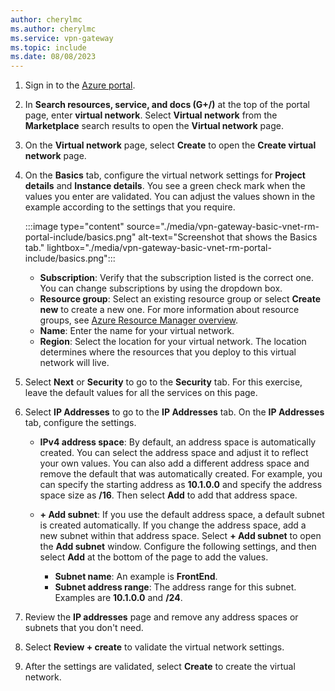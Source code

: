 ```yaml
---
author: cherylmc
ms.author: cherylmc
ms.service: vpn-gateway
ms.topic: include
ms.date: 08/08/2023
---
```


1. Sign in to the [Azure portal](https://portal.azure.com).
1. In **Search resources, service, and docs (G+/)** at the top of the portal page, enter **virtual network**. Select **Virtual network** from the **Marketplace** search results to open the **Virtual network** page.
1. On the **Virtual network** page, select **Create** to open the **Create virtual network** page.
1. On the **Basics** tab, configure the virtual network settings for **Project details** and **Instance details**. You see a green check mark when the values you enter are validated. You can adjust the values shown in the example according to the settings that you require.

   :::image type="content" source="./media/vpn-gateway-basic-vnet-rm-portal-include/basics.png" alt-text="Screenshot that shows the Basics tab." lightbox="./media/vpn-gateway-basic-vnet-rm-portal-include/basics.png":::

   * **Subscription**: Verify that the subscription listed is the correct one. You can change subscriptions by using the dropdown box.
   * **Resource group**: Select an existing resource group or select **Create new** to create a new one. For more information about resource groups, see [Azure Resource Manager overview](../articles/azure-resource-manager/management/overview.md#resource-groups).
   * **Name**: Enter the name for your virtual network.
   * **Region**: Select the location for your virtual network. The location determines where the resources that you deploy to this virtual network will live.

1. Select **Next** or **Security** to go to the **Security** tab. For this exercise, leave the default values for all the services on this page.

1. Select **IP Addresses** to go to the **IP Addresses** tab. On the **IP Addresses** tab, configure the settings.

   * **IPv4 address space**: By default, an address space is automatically created. You can select the address space and adjust it to reflect your own values. You can also add a different address space and remove the default that was automatically created. For example, you can specify the starting address as **10.1.0.0** and specify the address space size as **/16**. Then select **Add** to add that address space.
   * **+ Add subnet**: If you use the default address space, a default subnet is created automatically. If you change the address space, add a new subnet within that address space. Select **+ Add subnet** to open the **Add subnet** window. Configure the following settings, and then select **Add** at the bottom of the page to add the values.

     * **Subnet name**: An example is **FrontEnd**.
     * **Subnet address range**: The address range for this subnet. Examples are **10.1.0.0** and **/24**.

1. Review the **IP addresses** page and remove any address spaces or subnets that you don't need.
1. Select **Review + create** to validate the virtual network settings.
1. After the settings are validated, select **Create** to create the virtual network.
